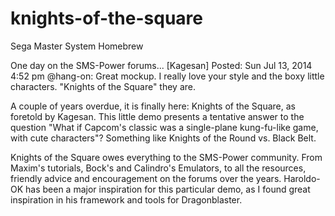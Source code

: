# knights-of-the-square
Sega Master System Homebrew

One day on the SMS-Power forums... 
[Kagesan] Posted: Sun Jul 13, 2014 4:52 pm
@hang-on: Great mockup. I really love your style and the boxy little characters. "Knights of the Square" they are.

A couple of years overdue, it is finally here: Knights of the Square, as foretold by Kagesan. This little demo presents a tentative answer to the question "What if Capcom's classic was a single-plane kung-fu-like game, with cute characters"? Something like Knights of the Round vs. Black Belt.

Knights of the Square owes everything to the SMS-Power community. From Maxim's tutorials, Bock's and Calindro's Emulators, to all the resources, friendly advice and encouragement on the forums over the years. Haroldo-OK has been a major inspiration for this particular demo, as I found great inspiration in his framework and tools for Dragonblaster.
